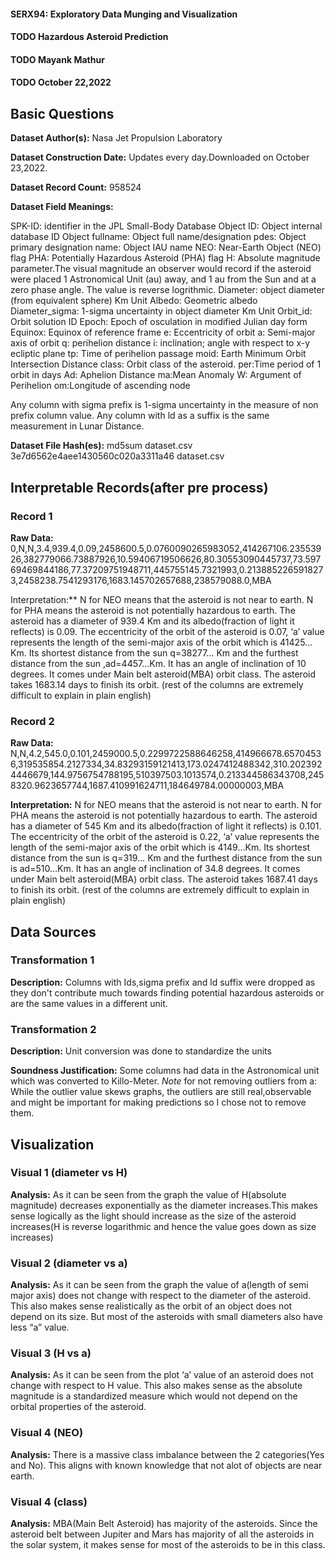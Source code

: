 #### SERX94: Exploratory Data Munging and Visualization
#### TODO Hazardous Asteroid Prediction
#### TODO Mayank Mathur
#### TODO October 22,2022
 
## Basic Questions
**Dataset Author(s):** Nasa Jet Propulsion Laboratory
 
**Dataset Construction Date:** Updates every day.Downloaded on October 23,2022.
 
**Dataset Record Count:** 958524
 
**Dataset Field Meanings:**
 
   SPK-ID: identifier in the JPL Small-Body Database
   Object ID: Object internal database ID
   Object fullname: Object full name/designation
   pdes: Object primary designation
   name: Object IAU name
   NEO: Near-Earth Object (NEO) flag
   PHA: Potentially Hazardous Asteroid (PHA) flag
   H: Absolute magnitude parameter.The visual magnitude an observer would record if the asteroid were placed 1 Astronomical Unit (au) away, and 1 au from the Sun and at a zero phase angle. The value is reverse logrithmic.
   Diameter: object diameter (from equivalent sphere) Km Unit
   Albedo: Geometric albedo
   Diameter_sigma: 1-sigma uncertainty in object diameter Km Unit
   Orbit_id: Orbit solution ID
   Epoch: Epoch of osculation in modified Julian day form
   Equinox: Equinox of reference frame
   e: Eccentricity of orbit
   a: Semi-major axis of orbit
   q: perihelion distance
   i: inclination; angle with respect to x-y ecliptic plane
   tp: Time of perihelion passage
   moid: Earth Minimum Orbit Intersection Distance
   class: Orbit class of the asteroid.
   per:Time period of 1 orbit in days
   Ad: Aphelion Distance
   ma:Mean Anomaly
   W: Argument of Perihelion
   om:Longitude of ascending node
   
Any column with sigma prefix is 1-sigma uncertainty in the measure of non prefix column value.
   Any column with ld as a suffix is the same measurement in Lunar Distance.
 
**Dataset File Hash(es):** 
md5sum dataset.csv
3e7d6562e4aee1430560c020a3311a46  dataset.csv
 
## Interpretable Records(after pre process)
### Record 1
**Raw Data:** 0,N,N,3.4,939.4,0.09,2458600.5,0.0760090265983052,414267106.23553926,382779066.73887926,10.59406719506626,80.30553090445737,73.59769469844186,77.37209751948711,445755145.7321993,0.2138852265918273,2458238.7541293176,1683.145702657688,238579088.0,MBA
 
Interpretation:** N for NEO means that the asteroid is not near to earth. N for PHA means the asteroid is not potentially hazardous to earth. The asteroid has a diameter of 939.4 Km and its albedo(fraction of light it reflects) is 0.09. The eccentricity of the orbit of the asteroid is 0.07, ‘a’ value represents the length of the semi-major axis of the orbit which is 41425…Km. Its shortest distance from the sun q=38277… Km and the furthest distance from the sun ,ad=4457…Km. It has an angle of inclination of 10 degrees. It comes under Main belt asteroid(MBA) orbit class. The asteroid takes 1683.14 days to finish its orbit. (rest of the columns are extremely difficult to explain in plain english)
### Record 2
**Raw Data:** N,N,4.2,545.0,0.101,2459000.5,0.2299722588646258,414966678.65704536,319535854.2127334,34.83293159121413,173.0247412488342,310.2023924446679,144.9756754788195,510397503.1013574,0.213344586343708,2458320.9623657744,1687.410991624711,184649784.00000003,MBA
 
**Interpretation:**
N for NEO means that the asteroid is not near to earth. N for PHA means the asteroid is not potentially hazardous to earth. The asteroid has a diameter of 545 Km and its albedo(fraction of light it reflects) is 0.101. The eccentricity of the orbit of the asteroid is 0.22, ‘a’ value represents the length of the semi-major axis of the orbit which is 4149…Km. Its shortest distance from the sun is q=319… Km and the furthest distance from the sun is ad=510…Km. It has an angle of inclination of 34.8 degrees. It comes under Main belt asteroid(MBA) orbit class. The asteroid takes 1687.41 days to finish its orbit. (rest of the columns are extremely difficult to explain in plain english)
 
 
## Data Sources
### Transformation 1
**Description:** Columns with Ids,sigma prefix and ld suffix were dropped as they don't contribute much towards finding potential hazardous asteroids or are the same values in a different unit.
### Transformation 2
**Description:** Unit conversion was done to standardize the units
 
**Soundness Justification:** Some columns had data in the Astronomical unit which was converted to Killo-Meter.
*Note* for not removing outliers from a: While the outlier value skews graphs, the outliers are still real,observable and might be important for making predictions so I chose not to remove them.
## Visualization
### Visual 1 (diameter vs H)
**Analysis:** As it can be seen from the graph the value of H(absolute magnitude) decreases exponentially as the diameter increases.This makes sense logically as the light should increase as the size of the asteroid increases(H is reverse logarithmic and hence the value goes down as size increases)
 
### Visual 2 (diameter vs a)
**Analysis:** As it can be seen from the graph the value of a(length of semi major axis) does not change with respect to the diameter of the asteroid. This also makes sense realistically as the orbit of an object does not depend on its size. But most of the asteroids with small diameters also have less “a” value.
 
### Visual 3 (H vs a)
**Analysis:** As it can be seen from the plot ‘a’ value of an asteroid does not change with respect to H value. This also makes sense as the absolute magnitude is a standardized measure which would not depend on the orbital properties of the asteroid.
### Visual 4 (NEO)
**Analysis:** There is a massive class imbalance between the 2 categories(Yes and No). This aligns with known knowledge that not alot of objects are near earth.
### Visual 4 (class)
**Analysis:** MBA(Main Belt Asteroid) has majority of the asteroids. Since the asteroid belt between Jupiter and Mars has majority of all the asteroids in the solar system, it makes sense for most of the asteroids to be in this class.

